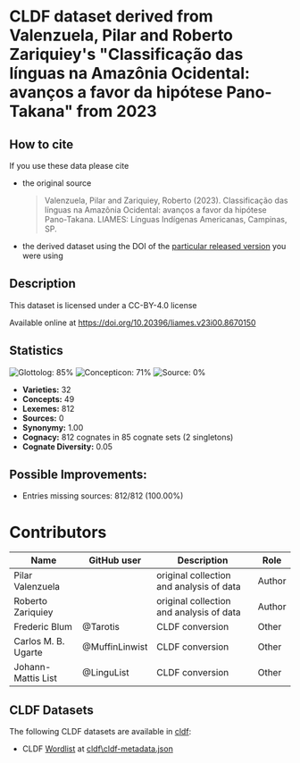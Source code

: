 # CLDF dataset derived from Valenzuela, Pilar and Roberto Zariquiey's "Classificação das línguas na Amazônia Ocidental: avanços a favor da hipótese Pano-Takana" from 2023

## How to cite

If you use these data please cite
- the original source
  > Valenzuela, Pilar and Zariquiey, Roberto (2023). Classificação das línguas na Amazônia Ocidental: avanços a favor da hipótese Pano-Takana. LIAMES: Línguas Indígenas Americanas, Campinas, SP.
- the derived dataset using the DOI of the [particular released version](../../releases/) you were using

## Description


This dataset is licensed under a CC-BY-4.0 license

Available online at https://doi.org/10.20396/liames.v23i00.8670150

## Statistics


![Glottolog: 85%](https://img.shields.io/badge/Glottolog-85%25-yellowgreen.svg "Glottolog: 85%")
![Concepticon: 71%](https://img.shields.io/badge/Concepticon-71%25-yellow.svg "Concepticon: 71%")
![Source: 0%](https://img.shields.io/badge/Source-0%25-red.svg "Source: 0%")

- **Varieties:** 32
- **Concepts:** 49
- **Lexemes:** 812
- **Sources:** 0
- **Synonymy:** 1.00
- **Cognacy:** 812 cognates in 85 cognate sets (2 singletons)
- **Cognate Diversity:** 0.05

## Possible Improvements:



- Entries missing sources: 812/812 (100.00%)

# Contributors

Name | GitHub user | Description | Role |
--- | --- | --- | --- |
Pilar Valenzuela | | original collection and analysis of data | Author
Roberto Zariquiey | | original collection and analysis of data | Author
Frederic Blum | @Tarotis | CLDF conversion | Other
Carlos M. B. Ugarte | @MuffinLinwist | CLDF conversion | Other
Johann-Mattis List | @LinguList| CLDF conversion | Other




## CLDF Datasets

The following CLDF datasets are available in [cldf](cldf):

- CLDF [Wordlist](https://github.com/cldf/cldf/tree/master/modules/Wordlist) at [cldf\cldf-metadata.json](cldf\cldf-metadata.json)